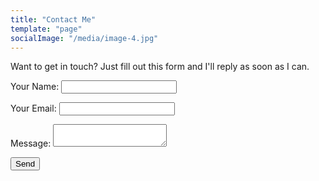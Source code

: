 ```yaml
---
title: "Contact Me"
template: "page"
socialImage: "/media/image-4.jpg"
---
```


Want to get in touch? Just fill out this form and I'll reply as soon as I can. 

<form name="contact" value="contact" method="post" netlify-honeypot="bot-field" action="/pages/thanks" enctype="application/x-www-form-urlencoded" data-netlify="true">
<input type="hidden" name="bot-field" />
<input type="hidden" name="form-name" value="contact" />
  <p>
    <label>Your Name: <input type="text" name="name" /></label>   
  </p>
  <p>
    <label>Your Email: <input type="email" name="email" /></label>
  </p>

  <p>
    <label>Message: <textarea name="message"></textarea></label>
  </p>
  <p>
    <button type="submit">Send</button>
  </p>
</form>

